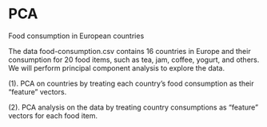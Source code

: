 # PCA
Food consumption in European countries

The data food-consumption.csv contains 16 countries in Europe and their consumption for 20 food items,
such as tea, jam, coffee, yogurt, and others. We will perform principal component analysis to explore the
data.

(1). PCA on countries by treating each country’s food consumption as their “feature” vectors.

(2). PCA analysis on the data by treating country consumptions as “feature” vectors for each food item.

